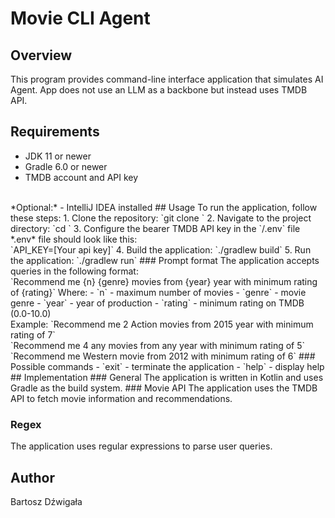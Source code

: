 # Movie CLI Agent
## Overview
This program provides command-line interface application that simulates AI Agent.
App does not use an LLM as a backbone but instead uses TMDB API.
## Requirements
- JDK 11 or newer
- Gradle 6.0 or newer
- TMDB account and API key
<br>
*Optional:*
- IntelliJ IDEA installed
## Usage
To run the application, follow these steps:
1. Clone the repository: `git clone <URL>`
2. Navigate to the project directory: `cd <project_name>`
3. Configure the bearer TMDB API key in the `/.env` file
<br> *.env* file should look like this:<br>
`API_KEY=[Your api key]`
4. Build the application: `./gradlew build`
5. Run the application: `./gradlew run`
### Prompt format
The application accepts queries in the following format:<br>
`Recommend me {n} {genre} movies from {year} year with minimum rating of {rating}`
Where:
- `n` - maximum number of movies
- `genre` - movie genre
- `year` - year of production
- `rating` - minimum rating on TMDB (0.0-10.0)<br>
Example:
`Recommend me 2 Action movies from 2015 year with minimum rating of 7`<br>
`Recommend me 4 any movies from any year with minimum rating of 5`<br>
`Recommend me Western movie from 2012 with minimum rating of 6`
### Possible commands
- `exit` - terminate the application
- `help` - display help
## Implementation
### General
The application is written in Kotlin and uses Gradle as the build system.
### Movie API
The application uses the TMDB API to fetch movie information and recommendations.

### Regex
The application uses regular expressions to parse user queries.

## Author
Bartosz Dźwigała